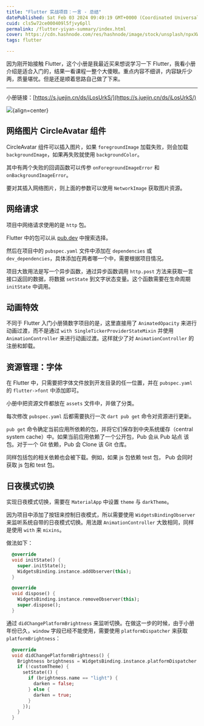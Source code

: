 ```yaml
---
title: "Flutter 实战项目：一言 - 总结"
datePublished: Sat Feb 03 2024 09:49:19 GMT+0000 (Coordinated Universal Time)
cuid: cls5w72ce000409l5fjvy6pll
permalink: /flutter-yiyan-summary/index.html
cover: https://cdn.hashnode.com/res/hashnode/image/stock/unsplash/npxXWgQ33ZQ/upload/6ab92aa8c158611ed0008df9b48487e0.jpeg
tags: flutter

---
```


因为刚开始接触 Flutter，这个小册是我最近买来想说学习一下 Flutter，我看小册介绍是适合入门的，结果一看课程一整个大傻眼。重点内容不细讲，内容缺斤少两，质量堪忧。但是还是顺着思路自己做了下来。

---

小册链接：[https://s.juejin.cn/ds/iLosUrkS/](https://s.juejin.cn/ds/iLosUrkS/)

![](https://cdn.hashnode.com/res/hashnode/image/upload/v1706952334977/509a5be5-935d-4ac4-9f6d-f225efc39d92.png){align=center}

## 网络图片 CircleAvatar 组件

CircleAvatar 组件可以插入图片，如果 `foregroundImage` 加载失败，则会加载 `backgroundImage`，如果再失败就使用 `backgroundColor`。

其中有两个失败的回调函数可以传参 `onForegroundImageError` 和 `onBackgroundImageError`。

要对其插入网络图片，则上面的参数可以使用 `NetworkImage` 获取图片资源。

## 网络请求

项目中网络请求使用的是 `http` 包。

Flutter 中的包可以从 [pub.dev](https://pub-web.flutter-io.cn/) 中搜索选择。

然后在项目中的 `pubspec.yaml` 文件中添加在 `dependencies` 或 `dev_dependencies`，具体添加在两者哪一个中，需要根据项目情况。

项目大致用法是写一个异步函数，通过异步函数调用 `http.post` 方法来获取一言接口返回的数据，将数据 `setState` 到文字状态变量。这个函数需要在生命周期 `initState` 中调用。

## 动画特效

不同于 Flutter 入门小册猜数字项目的是，这里直接用了 `AnimatedOpacity` 来进行动画过渡，而不是通过 `with SingleTickerProviderStateMixin` 并使用 `AnimationController` 来进行动画过渡。这样就少了对 `AnimationController` 的注册和卸载。

## 资源管理：字体

在 Flutter 中，只需要把字体文件放到开发目录的任一位置，并在 `pubspec.yaml` 的 `flutter->font` 中添加即可。

小册中把资源文件都放在 `assets` 文件中，并做了分类。

每次修改 `pubspec.yaml` 后都需要执行一次 `dart pub get` 命令对资源进行更新。

`pub get` 命令确定当前应用所依赖的包，并将它们保存到中央系统缓存（central system cache）中。如果当前应用依赖了一个公开包，Pub 会从 Pub 站点 该包。对于一个 Git 依赖，Pub 会 Clone 该 Git 仓库。

同样包括包的相关依赖也会被下载。例如，如果 js 包依赖 test 包， Pub 会同时获取 js 包和 test 包。

## 日夜模式切换

实现日夜模式切换，需要在 `MaterialApp` 中设置 `theme` 与 `darkTheme`。

因为项目中添加了按钮来控制日夜模式，所以需要使用 `WidgetsBindingObserver` 来监听系统自带的日夜模式切换。用法跟 `AnimationController` 大致相同，同样是使用 `with` 来 `mixins`。

做法如下：

```dart
  @override
  void initState() {
    super.initState();
    WidgetsBinding.instance.addObserver(this);
  }

  @override
  void dispose() {
    WidgetsBinding.instance.removeObserver(this);
    super.dispose();
  }
```

通过 `didChangePlatformBrightness` 来监听切换。在做这一步的时候，由于小册年份已久，`window` 字段已经不能使用，需要使用 `platformDispatcher` 来获取 `platformBrightness`：

```dart
  @override
  void didChangePlatformBrightness() {
    Brightness brightness = WidgetsBinding.instance.platformDispatcher.platformBrightness;
    if (!customTheme) {
      setState(() {
        if (brightness.name == "light") {
          darken = false;
        } else {
          darken = true;
        }
      });
    }
  }
```